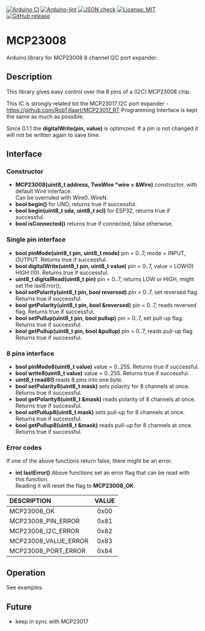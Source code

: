 
[![Arduino CI](https://github.com/RobTillaart/MCP23008/workflows/Arduino%20CI/badge.svg)](https://github.com/marketplace/actions/arduino_ci)
[![Arduino-lint](https://github.com/RobTillaart/MCP23008/actions/workflows/arduino-lint.yml/badge.svg)](https://github.com/RobTillaart/MCP23008/actions/workflows/arduino-lint.yml)
[![JSON check](https://github.com/RobTillaart/MCP23008/actions/workflows/jsoncheck.yml/badge.svg)](https://github.com/RobTillaart/MCP23008/actions/workflows/jsoncheck.yml)
[![License: MIT](https://img.shields.io/badge/license-MIT-green.svg)](https://github.com/RobTillaart/MCP23008/blob/master/LICENSE)
[![GitHub release](https://img.shields.io/github/release/RobTillaart/MCP23008.svg?maxAge=3600)](https://github.com/RobTillaart/MCP23008/releases)


# MCP23008

Arduino library for MCP23008 8 channel I2C port expander.


## Description

This library gives easy control over the 8 pins of a (I2C) MCP23008 chip.

This IC is strongly related tot the MCP23017 I2C port expander - https://github.com/RobTillaart/MCP23017_RT
Programming Interface is kept the same as much as possible.

Since 0.1.1 the **digitalWrite(pin, value)** is optimized. 
If a pin is not changed it will not be written again to save time.


## Interface

### Constructor

- **MCP23008(uint8_t address, TwoWire \*wire = &Wire)** constructor, with default Wire interface.  
Can be overruled with Wire0..WireN.
- **bool begin()** for UNO, returns true if successful.
- **bool begin(uint8_t sda, uint8_t scl)** for ESP32, returns true if successful.
- **bool isConnected()** returns true if connected, false otherwise.


### Single pin interface

- **bool pinMode(uint8_t pin, uint8_t mode)** pin = 0..7, mode = INPUT, OUTPUT. Returns true if successful.
- **bool digitalWrite(uint8_t pin, uint8_t value)** pin = 0..7, value = LOW(0) HIGH (!0). Returns true if successful.
- **uint8_t digitalRead(uint8_t pin)** pin = 0..7, returns LOW or HIGH, might set the lastError();
- **bool setPolarity(uint8_t pin, bool reversed)** pin = 0..7, set reversed flag. Returns true if successful.
- **bool getPolarity(uint8_t pin, bool &reversed)** pin = 0..7, reads reversed flag. Returns true if successful.
- **bool setPullup(uint8_t pin, bool pullup)** pin = 0..7, set pull-up flag. Returns true if successful.
- **bool getPullup(uint8_t pin, bool &pullup)** pin = 0..7, reads pull-up flag. Returns true if successful.


### 8 pins interface

- **bool pinMode8(uint8_t value)** value = 0..255. Returns true if successful.
- **bool write8(uint8_t value)** value = 0..255. Returns true if successful.
- **uint8_t read8()** reads 8 pins into one byte.
- **bool setPolarity8(uint8_t mask)** sets polarity for 8 channels at once. Returns true if successful.
- **bool getPolarity8(uint8_t &mask)** reads polarity of 8 channels at once. Returns true if successful.
- **bool setPullup8(uint8_t mask)** sets pull-up for 8 channels at once. Returns true if successful.
- **bool getPullup8(uint8_t &mask)** reads pull-up for 8 channels at once. Returns true if successful.


### Error codes

If one of the above functions return false, there might be an error.

- **int lastError()** Above functions set an error flag that can be read with this function.  
Reading it will reset the flag to **MCP23008_OK**.

|  DESCRIPTION           |  VALUE  |
|:-----------------------|:-------:|
|  MCP23008_OK           |  0x00   |
|  MCP23008_PIN_ERROR    |  0x81   |
|  MCP23008_I2C_ERROR    |  0x82   |
|  MCP23008_VALUE_ERROR  |  0x83   |
|  MCP23008_PORT_ERROR   |  0x84   |


## Operation

See examples.


## Future

- keep in sync with MCP23017

